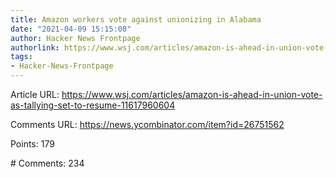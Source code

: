 ```yaml
---
title: Amazon workers vote against unionizing in Alabama
date: "2021-04-09 15:15:08"
author: Hacker News Frontpage
authorlink: https://www.wsj.com/articles/amazon-is-ahead-in-union-vote-as-tallying-set-to-resume-11617960604
tags:
- Hacker-News-Frontpage
---
```


<p>Article URL: <a href="https://www.wsj.com/articles/amazon-is-ahead-in-union-vote-as-tallying-set-to-resume-11617960604">https://www.wsj.com/articles/amazon-is-ahead-in-union-vote-as-tallying-set-to-resume-11617960604</a></p>
<p>Comments URL: <a href="https://news.ycombinator.com/item?id=26751562">https://news.ycombinator.com/item?id=26751562</a></p>
<p>Points: 179</p>
<p># Comments: 234</p>
